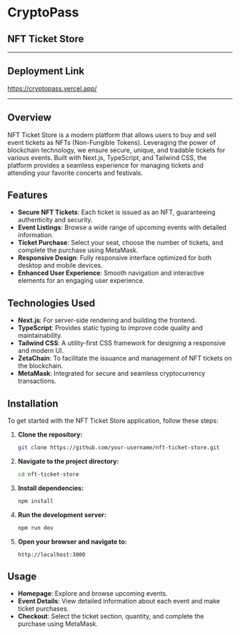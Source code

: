 # CryptoPass

## NFT Ticket Store
---
## Deployment Link
https://cryptopass.vercel.app/

---
## Overview

NFT Ticket Store is a modern platform that allows users to buy and sell event tickets as NFTs (Non-Fungible Tokens). Leveraging the power of blockchain technology, we ensure secure, unique, and tradable tickets for various events. Built with Next.js, TypeScript, and Tailwind CSS, the platform provides a seamless experience for managing tickets and attending your favorite concerts and festivals.

## Features

- **Secure NFT Tickets**: Each ticket is issued as an NFT, guaranteeing authenticity and security.
- **Event Listings**: Browse a wide range of upcoming events with detailed information.
- **Ticket Purchase**: Select your seat, choose the number of tickets, and complete the purchase using MetaMask.
- **Responsive Design**: Fully responsive interface optimized for both desktop and mobile devices.
- **Enhanced User Experience**: Smooth navigation and interactive elements for an engaging user experience.

## Technologies Used

- **Next.js**: For server-side rendering and building the frontend.
- **TypeScript**: Provides static typing to improve code quality and maintainability.
- **Tailwind CSS**: A utility-first CSS framework for designing a responsive and modern UI.
- **ZetaChain**: To facilitate the issuance and management of NFT tickets on the blockchain.
- **MetaMask**: Integrated for secure and seamless cryptocurrency transactions.

## Installation

To get started with the NFT Ticket Store application, follow these steps:

1. **Clone the repository:**
    ```bash
    git clone https://github.com/your-username/nft-ticket-store.git
    ```

2. **Navigate to the project directory:**
    ```bash
    cd nft-ticket-store
    ```

3. **Install dependencies:**
    ```bash
    npm install
    ```

4. **Run the development server:**
    ```bash
    npm run dev
    ```

5. **Open your browser and navigate to:**
    ```plaintext
    http://localhost:3000
    ```

## Usage

- **Homepage**: Explore and browse upcoming events.
- **Event Details**: View detailed information about each event and make ticket purchases.
- **Checkout**: Select the ticket section, quantity, and complete the purchase using MetaMask.

